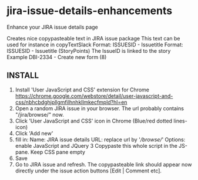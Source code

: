 # jira-issue-details-enhancements
Enhance your JIRA issue details page

Creates nice copypasteable text in JIRA issue package
This text can be used for instance in copyTextSlack
Format: ISSUESID - Issuetitle
Format: ISSUESID - Issuetitle (StoryPoints)
The IssueID is linked to the story
Example DBI-2334 - Create new form (8)

## INSTALL
1. Install 'User JavaScript and CSS' extension for Chrome https://chrome.google.com/webstore/detail/user-javascript-and-css/nbhcbdghjpllgmfilhnhkllmkecfmpld?hl=en
2. Open a random JIRA issue in your browser. The url probably contains "/jira/browse/" now.
3. Click 'User JavaScript and CSS' icon in Chrome (Blue/red dotted lines-icon)
4. Click 'Add new'
5. fill in:
Name: JIRA issue details
URL: replace url by '*/browse/*'
Options: enable JavaScript and JQuery 3
Copypaste this whole script in the JS-pane. Keep CSS pane empty
6. Save
7. Go to JIRA issue and refresh. The copypasteable link should appear now directly under the issue action buttons [Edit | Comment etc].

